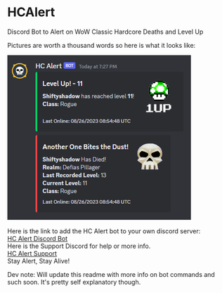 # HCAlert
Discord Bot to Alert on WoW Classic Hardcore Deaths and Level Up  

Pictures are worth a thousand words so here is what it looks like:  

![](https://raw.githubusercontent.com/ninthwalker/HCAlert/main/screenshots/hcalert_example.png)  

Here is the link to add the HC Alert bot to your own discord server:  
[HC Alert Discord Bot](https://discord.com/api/oauth2/authorize?client_id=1145545491237572688&permissions=18432&scope=bot)    
Here is the Support Discord for help or more info.  
[HC Alert Support](https://discord.gg/X6eZCexAFz)  
Stay Alert, Stay Alive!  

Dev note: Will update this readme with more info on bot commands and such soon. 
It's pretty self explanatory though.
